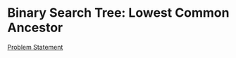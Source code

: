 # Binary Search Tree: Lowest Common Ancestor

[Problem Statement](https://www.hackerrank.com/challenges/binary-search-tree-lowest-common-ancestor)